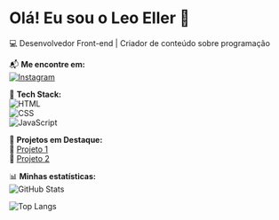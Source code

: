 # Olá! Eu sou o Leo Eller 👋  
💻 Desenvolvedor Front-end | Criador de conteúdo sobre programação  

📬 **Me encontre em:**  
[![Instagram](https://img.shields.io/badge/Instagram-E4405F?style=for-the-badge&logo=instagram&logoColor=white)](https://instagram.com/leoellercunha)  

🔧 **Tech Stack:**  
![HTML](https://img.shields.io/badge/HTML-E34F26?style=for-the-badge&logo=html5&logoColor=white)  
![CSS](https://img.shields.io/badge/CSS-1572B6?style=for-the-badge&logo=css3&logoColor=white)  
![JavaScript](https://img.shields.io/badge/JavaScript-F7DF1E?style=for-the-badge&logo=javascript&logoColor=black)  


📌 **Projetos em Destaque:**  
🚀 [Projeto 1](https://github.com/devellernmr/CidaCunhaServir)  
🎨 [Projeto 2](https://github.com/devellernmr/portifolio_curso)  

📊 **Minhas estatísticas:**  
![GitHub Stats](https://github-readme-stats.vercel.app/api?username=devellernmr&show_icons=true&theme=dark)  

![Top Langs](https://github-readme-stats.vercel.app/api/top-langs/?username=devellernmr&layout=compact&theme=dark)




<!---
devellernmr/devellernmr is a ✨ special ✨ repository because its `README.md` (this file) appears on your GitHub profile.
You can click the Preview link to take a look at your changes.
--->

